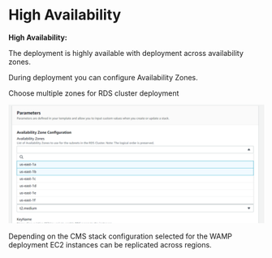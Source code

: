 # High Availability

**High Availability:**

The deployment is highly available with deployment across availability zones.

During deployment you can configure Availability Zones.

Choose multiple zones for RDS cluster deployment

![](<../../.gitbook/assets/image (8).png>)

Depending on the CMS stack configuration selected for the WAMP deployment EC2 instances can be replicated across regions.

